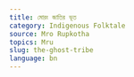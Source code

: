 ```yaml
---
title: মোরং জাতির ভূত
category: Indigenous Folktale
source: Mro Rupkotha
topics: Mru
slug: the-ghost-tribe
language: bn
---
```

